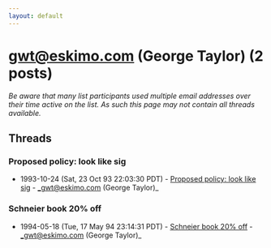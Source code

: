 ```yaml
---
layout: default
---
```


# gwt@eskimo.com (George Taylor) (2 posts)

_Be aware that many list participants used multiple email addresses over their time active on the list. As such this page may not contain all threads available._

## Threads

### Proposed policy: look like sig
+ 1993-10-24 (Sat, 23 Oct 93 22:03:30 PDT) - [Proposed policy: look like sig](/archive/1993/10/1ca111ee7a5818d4d60b3cd5f073f8059b46916e7c618f1996a1bae210adbd32) - _gwt@eskimo.com (George Taylor)_

### Schneier book 20% off
+ 1994-05-18 (Tue, 17 May 94 23:14:31 PDT) - [Schneier book 20% off](/archive/1994/05/35ad713f4a3d1298a7844b37b937f98b53a5e09e9501c1a3526596ca6229edc9) - _gwt@eskimo.com (George Taylor)_


